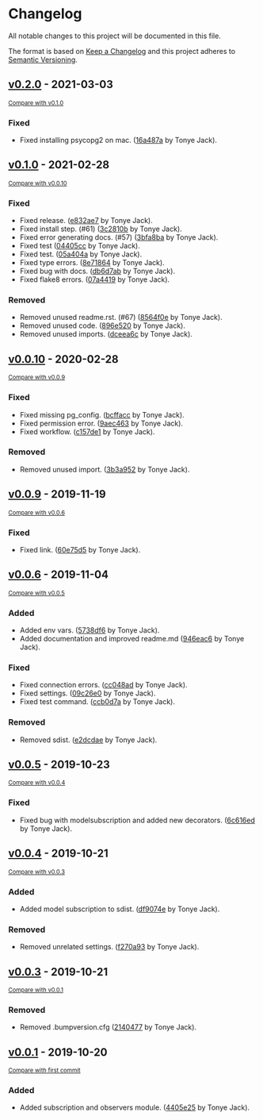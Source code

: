 # Changelog
All notable changes to this project will be documented in this file.

The format is based on [Keep a Changelog](http://keepachangelog.com/en/1.0.0/)
and this project adheres to [Semantic Versioning](http://semver.org/spec/v2.0.0.html).

## [v0.2.0](https://github.com/jackton1/django-model-subscription/releases/tag/v0.2.0) - 2021-03-03

<small>[Compare with v0.1.0](https://github.com/jackton1/django-model-subscription/compare/v0.1.0...v0.2.0)</small>

### Fixed
- Fixed installing psycopg2 on mac. ([16a487a](https://github.com/jackton1/django-model-subscription/commit/16a487af178399df5f4b04bfe15c82249bc622ac) by Tonye Jack).


## [v0.1.0](https://github.com/jackton1/django-model-subscription/releases/tag/v0.1.0) - 2021-02-28

<small>[Compare with v0.0.10](https://github.com/jackton1/django-model-subscription/compare/v0.0.10...v0.1.0)</small>

### Fixed
- Fixed release. ([e832ae7](https://github.com/jackton1/django-model-subscription/commit/e832ae7159310ede9188deb70c299d2fa648e3ec) by Tonye Jack).
- Fixed install step. (#61) ([3c2810b](https://github.com/jackton1/django-model-subscription/commit/3c2810b2e0c4cc9c03e4dab45af1b7d9cef2d37b) by Tonye Jack).
- Fixed error generating docs. (#57) ([3bfa8ba](https://github.com/jackton1/django-model-subscription/commit/3bfa8babf87c305da23fc1ffc956ef31b788f6d3) by Tonye Jack).
- Fixed test ([04405cc](https://github.com/jackton1/django-model-subscription/commit/04405cc51cde8dcfd9eff893d473fab4eeb76a29) by Tonye Jack).
- Fixed test. ([05a404a](https://github.com/jackton1/django-model-subscription/commit/05a404a4ccf99e7968bdf062947b196446ff0db9) by Tonye Jack).
- Fixed type errors. ([8e71864](https://github.com/jackton1/django-model-subscription/commit/8e718648bd4da553234952fee21e71dd5701a72a) by Tonye Jack).
- Fixed bug with docs. ([db6d7ab](https://github.com/jackton1/django-model-subscription/commit/db6d7ab584975ffdcd227fd75e1e7f14c78634fa) by Tonye Jack).
- Fixed flake8 errors. ([07a4419](https://github.com/jackton1/django-model-subscription/commit/07a441925b37dc8580c968d92e5fc29de2ff2213) by Tonye Jack).

### Removed
- Removed unused readme.rst. (#67) ([8564f0e](https://github.com/jackton1/django-model-subscription/commit/8564f0ef1b17c0b30196dbc4760f884e5b23090a) by Tonye Jack).
- Removed unused code. ([896e520](https://github.com/jackton1/django-model-subscription/commit/896e520a09a049225080c4d77f2dd90d3fa16d60) by Tonye Jack).
- Removed unused imports. ([dceea6c](https://github.com/jackton1/django-model-subscription/commit/dceea6ca50f0ccbc29a2e608dfb63584feb5b308) by Tonye Jack).


## [v0.0.10](https://github.com/jackton1/django-model-subscription/releases/tag/v0.0.10) - 2020-02-28

<small>[Compare with v0.0.9](https://github.com/jackton1/django-model-subscription/compare/v0.0.9...v0.0.10)</small>

### Fixed
- Fixed missing pg_config. ([bcffacc](https://github.com/jackton1/django-model-subscription/commit/bcffacc49983439e390bfe8bd9896122569f6dfb) by Tonye Jack).
- Fixed permission error. ([9aec463](https://github.com/jackton1/django-model-subscription/commit/9aec463a803a8ca099e10377d10619f6dcdae461) by Tonye Jack).
- Fixed workflow. ([c157de1](https://github.com/jackton1/django-model-subscription/commit/c157de1e6721d81eef00bb208fa0df3751767d00) by Tonye Jack).

### Removed
- Removed unused import. ([3b3a952](https://github.com/jackton1/django-model-subscription/commit/3b3a9522c26d79bea4d8d819e171052ae6c07863) by Tonye Jack).


## [v0.0.9](https://github.com/jackton1/django-model-subscription/releases/tag/v0.0.9) - 2019-11-19

<small>[Compare with v0.0.6](https://github.com/jackton1/django-model-subscription/compare/v0.0.6...v0.0.9)</small>

### Fixed
- Fixed link. ([60e75d5](https://github.com/jackton1/django-model-subscription/commit/60e75d5c49da134dabc187a1ad16468d3fc159d9) by Tonye Jack).


## [v0.0.6](https://github.com/jackton1/django-model-subscription/releases/tag/v0.0.6) - 2019-11-04

<small>[Compare with v0.0.5](https://github.com/jackton1/django-model-subscription/compare/v0.0.5...v0.0.6)</small>

### Added
- Added env vars. ([5738df6](https://github.com/jackton1/django-model-subscription/commit/5738df696b061f4c7343e63d2bf4508090d26ef5) by Tonye Jack).
- Added documentation and improved readme.md ([946eac6](https://github.com/jackton1/django-model-subscription/commit/946eac64bd4505fe6bd02da8eef6febb852c9ab4) by Tonye Jack).

### Fixed
- Fixed connection errors. ([cc048ad](https://github.com/jackton1/django-model-subscription/commit/cc048ad111f9c53e57612b98027e217f68acb80d) by Tonye Jack).
- Fixed settings. ([09c26e0](https://github.com/jackton1/django-model-subscription/commit/09c26e02a552163fd03e8749aa08610244f565b5) by Tonye Jack).
- Fixed test command. ([ccb0d7a](https://github.com/jackton1/django-model-subscription/commit/ccb0d7a7c731755c3c0f9614a63015619befa9a8) by Tonye Jack).

### Removed
- Removed sdist. ([e2dcdae](https://github.com/jackton1/django-model-subscription/commit/e2dcdaec4a60e3ebdfc76c21ae479900a2e5652d) by Tonye Jack).


## [v0.0.5](https://github.com/jackton1/django-model-subscription/releases/tag/v0.0.5) - 2019-10-23

<small>[Compare with v0.0.4](https://github.com/jackton1/django-model-subscription/compare/v0.0.4...v0.0.5)</small>

### Fixed
- Fixed bug with modelsubscription and added new decorators. ([6c616ed](https://github.com/jackton1/django-model-subscription/commit/6c616edb8f27b3287b22289657d8e758d684f815) by Tonye Jack).


## [v0.0.4](https://github.com/jackton1/django-model-subscription/releases/tag/v0.0.4) - 2019-10-21

<small>[Compare with v0.0.3](https://github.com/jackton1/django-model-subscription/compare/v0.0.3...v0.0.4)</small>

### Added
- Added model subscription to sdist. ([df9074e](https://github.com/jackton1/django-model-subscription/commit/df9074e715d894632b1dd97d4b59f7a13a05e622) by Tonye Jack).

### Removed
- Removed unrelated settings. ([f270a93](https://github.com/jackton1/django-model-subscription/commit/f270a9360beaec4147bf107808a45b720b1c6d34) by Tonye Jack).


## [v0.0.3](https://github.com/jackton1/django-model-subscription/releases/tag/v0.0.3) - 2019-10-21

<small>[Compare with v0.0.1](https://github.com/jackton1/django-model-subscription/compare/v0.0.1...v0.0.3)</small>

### Removed
- Removed .bumpversion.cfg ([2140477](https://github.com/jackton1/django-model-subscription/commit/2140477779916f3c7f1abc003116c6371a6ff8d0) by Tonye Jack).


## [v0.0.1](https://github.com/jackton1/django-model-subscription/releases/tag/v0.0.1) - 2019-10-20

<small>[Compare with first commit](https://github.com/jackton1/django-model-subscription/compare/fadbc19ce2b1307403e85a707d085e865bcfe453...v0.0.1)</small>

### Added
- Added subscription and observers module. ([4405e25](https://github.com/jackton1/django-model-subscription/commit/4405e25da8b90d77aa0c4fe306836d5c4b7f7e41) by Tonye Jack).
